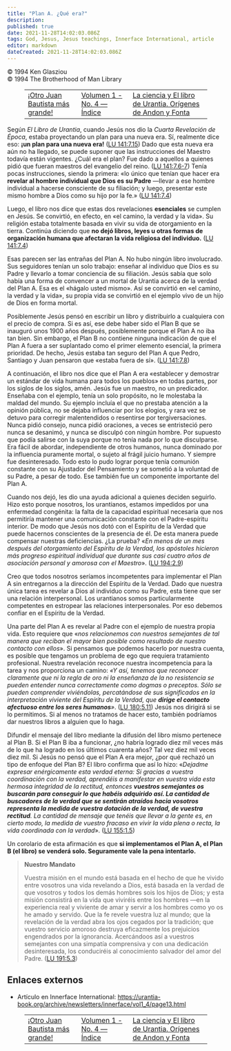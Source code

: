 ```yaml
---
title: "Plan A. ¿Qué era?"
description: 
published: true
date: 2021-11-28T14:02:03.086Z
tags: God, Jesus, Jesus teachings, Innerface International, article
editor: markdown
dateCreated: 2021-11-28T14:02:03.086Z
---
```


<p class="v-card v-sheet theme--light grey lighten-3 px-2">© 1994 Ken Glasziou<br>© 1994 The Brotherhood of Man Library</p>
<figure class="table chapter-navigator">
  <table>
    <tbody>
      <tr>
        <td>
        <a href="/es/article/Ann_Bendall/Another_and_Greater_John_the_Baptist">
          <span class="mdi mdi-arrow-left-drop-circle"></span><span class="pl-2">¡Otro Juan Bautista más grande!</span>
        </a>
        </td>
        <td>
        <a href="/es/index/articles_innerface#volumen-1-no-4">
          <span class="mdi mdi-book-open-variant"></span><span class="pl-2">Volumen 1 - No. 4 — Índice</span>
        </a>
        </td>
        <td>
        <a href="/es/article/Ken_Glasziou/Origins_of_Andon_and_Fonta">
          <span class="pr-2">La ciencia y El libro de Urantia. Orígenes de Andon y Fonta</span><span class="mdi mdi-arrow-right-drop-circle"></span>
        </a>
        </td>
      </tr>
    </tbody>
  </table>
</figure>


Según _El Libro de Urantia_, cuando Jesús nos dio la _Cuarta Revelación de Época_, estaba proyectando un plan para una nueva era. Sí, realmente dice eso: __¡un plan para una nueva era!__ (<a id="a36_188"></a>[LU 141:7.15](/es/The_Urantia_Book/141#p7_15)) Dado que esta nueva era aún no ha llegado, se puede suponer que las instrucciones del Maestro todavía están vigentes. ¿Cuál era el plan? Fue dado a aquellos a quienes pidió que fueran maestros del evangelio del reino. (<a id="a36_454"></a>[LU 141:7.6-7](/es/The_Urantia_Book/141#p7_6)) Tenía pocas instrucciones, siendo la primera: «lo único que tenían que hacer era __revelar al hombre individual que Dios es su Padre__ —llevar a ese hombre individual a hacerse consciente de su filiación; y luego, presentar este mismo hombre a Dios como su hijo por la fe.» (<a id="a36_776"></a>[LU 141:7.4](/es/The_Urantia_Book/141#p7_4))

Luego, el libro nos dice que estas dos revelaciones __esenciales__ se cumplen en Jesús. Se convirtió, en efecto, en «el camino, la verdad y la vida». Su religión estaba totalmente basada en vivir su vida de otorgamiento en la tierra. Continúa diciendo que __no dejó libros, leyes u otras formas de organización humana que afectaran la vida religiosa del individuo.__ (<a id="a38_368"></a>[LU 141:7.4](/es/The_Urantia_Book/141#p7_4))

Esas parecen ser las entrañas del Plan A. No hubo ningún libro involucrado. Sus seguidores tenían un solo trabajo: enseñar al individuo que Dios es su Padre y llevarlo a tomar conciencia de su filiación. Jesús sabía que solo había una forma de convencer a un mortal de Urantia acerca de la verdad del Plan A. Esa es el «hágalo usted mismo». Así se convirtió en «el camino, la verdad y la vida», su propia vida se convirtió en el ejemplo vivo de un hijo de Dios en forma mortal.

Posiblemente Jesús pensó en escribir un libro y distribuirlo a cualquiera con el precio de compra. Si es así, ese debe haber sido el Plan B que se inauguró unos 1900 años después, posiblemente porque el Plan A no iba tan bien. Sin embargo, el Plan B no contiene ninguna indicación de que el Plan A fuera a ser suplantado como el primer elemento esencial, la primera prioridad. De hecho, Jesús estaba tan seguro del Plan A que Pedro, Santiago y Juan pensaron que «estaba fuera de sí». (<a id="a42_485"></a>[LU 141:7.8](/es/The_Urantia_Book/141#p7_8))

A continuación, el libro nos dice que el Plan A era «establecer y demostrar un estándar de vida humana para todos los pueblos» en todas partes, por los siglos de los siglos, amén. Jesús fue un maestro, no un predicador. Enseñaba con el ejemplo, tenía un solo propósito, no le molestaba la maldad del mundo. Su ejemplo incluía el que no prestaba atención a la opinión pública, no se dejaba influenciar por los elogios, y rara vez se detuvo para corregir malentendidos o resentirse por tergiversaciones. Nunca pidió consejo, nunca pidió oraciones, a veces se entristeció pero nunca se desanimó, y nunca se disculpó con ningún hombre. Por supuesto que podía salirse con la suya porque no tenía nada por lo que disculparse. Era fácil de abordar, independiente de otros humanos, nunca dominado por la influencia puramente mortal, o sujeto al frágil juicio humano. Y siempre fue desinteresado. Todo esto lo pudo lograr porque tenía comunión constante con su Ajustador del Pensamiento y se sometió a la voluntad de su Padre, a pesar de todo. Ese también fue un componente importante del Plan A.

Cuando nos dejó, les dio una ayuda adicional a quienes deciden seguirlo. Hizo esto porque nosotros, los urantianos, estamos impedidos por una enfermedad congénita: la falta de la capacidad espiritual necesaria que nos permitiría mantener una comunicación constante con el Padre-espíritu interior. De modo que Jesús nos dotó con el Espíritu de la Verdad que puede hacernos conscientes de la presencia de él. De esta manera puede compensar nuestras deficiencias. ¿La prueba? «_En menos de un mes después del otorgamiento del Espíritu de la Verdad, los apóstoles hicieron más progreso espiritual individual que durante sus casi cuatro años de asociación personal y amorosa con el Maestro_». (<a id="a46_689"></a>[LU 194:2.9](/es/The_Urantia_Book/194#p2_9))

Creo que todos nosotros seríamos incompetentes para implementar el Plan A sin entregarnos a la dirección del Espíritu de la Verdad. Dado que nuestra única tarea es revelar a Dios al individuo como su Padre, esta tiene que ser una relación interpersonal. Los urantianos somos particularmente competentes en estropear las relaciones interpersonales. Por eso debemos confiar en el Espíritu de la Verdad.

Una parte del Plan A es revelar al Padre con el ejemplo de nuestra propia vida. Esto requiere que «_nos relacionemos con nuestros semejantes de tal manera que reciban el mayor bien posible como resultado de nuestro contacto con ellos_». Si pensamos que podemos hacerlo por nuestra cuenta, es posible que tengamos un problema de ego que requiera tratamiento profesional. Nuestra revelación reconoce nuestra incompetencia para la tarea y nos proporciona un camino: _«Y así, tenemos que reconocer claramente que ni la regla de oro ni la enseñanza de la no resistencia se pueden entender nunca correctamente como dogmas o preceptos. Sólo se pueden comprender viviéndolas, percatándose de sus significados en la interpretación viviente del Espíritu de la Verdad, que __dirige el contacto afectuoso entre los seres humanos__»_. (<a id="a50_823"></a>[LU 180:5.11](/es/The_Urantia_Book/180#p5_11)) Jesús nos dirigirá si se lo permitimos. Si al menos no tratamos de hacer esto, también podríamos dar nuestros libros a alguien que lo haga.

Difundir el mensaje del libro mediante la difusión del libro mismo pertenece al Plan B. Si el Plan B iba a funcionar, ¿no habría logrado diez mil veces más de lo que ha logrado en los últimos cuarenta años? Tal vez diez mil veces diez mil. Si Jesús no pensó que el Plan A era mejor, ¿por qué rechazó un tipo de enfoque del Plan B? El libro confirma que así lo hizo: «_Dejadme expresar enérgicamente esta verdad eterna: Si gracias a vuestra coordinación con la verdad, aprendéis a manifestar en vuestra vida esta hermosa integridad de la rectitud, entonces __vuestros semejantes os buscarán para conseguir lo que habéis adquirido así. La cantidad de buscadores de la verdad que se sentirán atraídos hacia vosotros representa la medida de vuestra dotación de la verdad, de vuestra rectitud__. La cantidad de mensaje que tenéis que llevar a la gente es, en cierto modo, la medida de vuestro fracaso en vivir la vida plena o recta, la vida coordinada con la verdad_». (<a id="a52_965"></a>[LU 155:1.5](/es/The_Urantia_Book/155#p1_5))

Un corolario de esta afirmación es que __si implementamos el Plan A, el Plan B (el libro) se venderá solo. Seguramente vale la pena intentarlo.__

> **Nuestro Mandato**
>
> Vuestra misión en el mundo está basada en el hecho de que he vivido entre vosotros una vida revelando a Dios, está basada en la verdad de que vosotros y todos los demás hombres sois los hijos de Dios; y esta misión consistirá en la vida que viviréis entre los hombres —en la experiencia real y viviente de amar y servir a los hombres como yo os he amado y servido. Que la fe revele vuestra luz al mundo; que la revelación de la verdad abra los ojos cegados por la tradición; que vuestro servicio amoroso destruya eficazmente los prejuicios engendrados por la ignorancia. Acercándoos así a vuestros semejantes con una simpatía comprensiva y con una dedicación desinteresada, los conduciréis al conocimiento salvador del amor del Padre. (<a id="a58_738"></a>[LU 191:5.3](/es/The_Urantia_Book/191#p5_3))

## Enlaces externos

* Artículo en Innerface International: https://urantia-book.org/archive/newsletters/innerface/vol1_4/page13.html


<figure class="table chapter-navigator">
  <table>
    <tbody>
      <tr>
        <td>
        <a href="/es/article/Ann_Bendall/Another_and_Greater_John_the_Baptist">
          <span class="mdi mdi-arrow-left-drop-circle"></span><span class="pl-2">¡Otro Juan Bautista más grande!</span>
        </a>
        </td>
        <td>
        <a href="/es/index/articles_innerface#volumen-1-no-4">
          <span class="mdi mdi-book-open-variant"></span><span class="pl-2">Volumen 1 - No. 4 — Índice</span>
        </a>
        </td>
        <td>
        <a href="/es/article/Ken_Glasziou/Origins_of_Andon_and_Fonta">
          <span class="pr-2">La ciencia y El libro de Urantia. Orígenes de Andon y Fonta</span><span class="mdi mdi-arrow-right-drop-circle"></span>
        </a>
        </td>
      </tr>
    </tbody>
  </table>
</figure>
